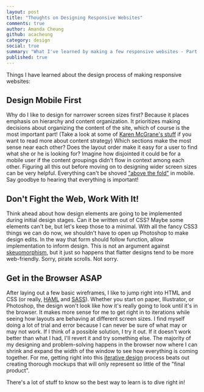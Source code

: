 ```yaml
---
layout: post
title: "Thoughts on Designing Responsive Websites"
comments: true
author: Amanda Cheung
github: acacheung
category: design
social: true
summary: "What I've learned by making a few responsive websites - Part 1"
published: true
---
```


Things I have learned about the design process of making responsive websites:

## Design Mobile First ##

Why do I like to design for narrower screen sizes first? Because it places emphasis on hierarchy and content organization. It prioritizes making decisions about organizing the content of the site, which of course is the most important part! (Take a look at some of [Karen McGrane's stuff](http://karenmcgrane.com/category/content-strategy/) if you want to read more about content strategy) Which sections make the most sense near each other? Does the layout order make it easy for a user to find what she or he is looking for? Imagine how disjointed it could be for a mobile user if the content groupings didn't flow in context among each other. Figuring all this out before moving on to designing wider screen sizes can be very helpful. Everything can't be shoved ["above the fold"](http://iampaddy.com/lifebelow600/) in mobile. Say goodbye to hearing that everything is important!

## Don't Fight the Web, Work With It! ##

Think ahead about how design elements are going to be implemented during initial design stages. Can it be written out of CSS? Maybe some elements can't be, but let's keep those to a minimal. With all the fancy CSS3 things we can do now, we shouldn't have to open up Photoshop to make design edits. In the way that form should follow function, allow implementation to inform design. This is not an argument against [skeuomorphism](http://sachagreif.com/flat-pixels/), but it just so happens that flatter designs tend to be more web-friendly. Sorry, pirate scrolls. Not sorry.

## Get in the Browser ASAP ##

After laying out a few basic wireframes, I like to jump right into HTML and CSS (or really, [HAML](http://haml.info/) and [SASS](http://sass-lang.com/)). Whether you start on paper, Illustrator, or Photoshop, the design won't look like how it's really going to look until it's in the browser. It makes more sense for me to get right in to iterations while seeing how layouts are behaving at different screen sizes. I find myself doing a lot of trial and error because I can never be sure of what may or may not work. If I think of a possible solution, I try it out. If it doesn't work better than what I had, I'll revert it and try something else. The majority of my designing and problem-solving happens in the browser now where I can shrink and expand the width of the window to see how everything is coming together. For me, getting right into this [iterative design](http://en.wikipedia.org/wiki/Iterative_design) process beats out creating thorough mockups that will only represent so little of the "final product".

There's a lot of stuff to know so the best way to learn is to dive right in!